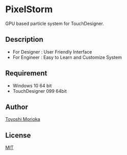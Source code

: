 # PixelStorm
GPU based particle system for TouchDesigner.

## Description
- For Designer : User Friendly Interface
- For Engineer : Easy to Learn and Customize System

## Requirement
- Windows 10 64 bit
- TouchDesigner 099 64bit

## Author

[Toyoshi Morioka](https://twitter.com/mogamogamachine)

## License

[MIT](https://github.com/ToyoshiMorioka/PixelStorm/blob/master/LICENSE)
